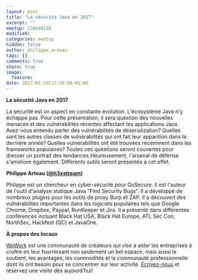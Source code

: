```yaml
---
layout: post
title: "La sécurité Java en 2017"
excerpt: ""
meetup: 236640158
modified:
categories: meetup
hidden: false
author: philippe_arteau
tags: []
comments: true
share: true
image:
  feature:
date: 2017-01-10T17:30:00-05:00
---
```


__La sécurité Java en 2017__

La sécurité est un aspect en constante évolution. L'écosystème Java n'y échappe pas. Pour cette présentation, il sera question des nouvelles menaces et des vulnérabilités récentes affectant les applications Java. Avez-vous entendu parler des vulnérabilités de déserialization? Quelles sont les autres classes de vulnérabilités qui ont fait leur apparition dans la dernière année? Quelles vulnérabilités ont été trouvées récemment dans les frameworks populaires? Toutes ces questions seront couvertes pour dresser un portrait des tendances.Heureusement, l'arsenal de défense s'améliore également. Différents outils seront présentés à cet effet.

__Philippe Arteau ([@h3xstream](https://twitter.com/h3xstream))__

Philippe est un chercheur en cyber-sécurité pour GoSecure. Il est l'auteur de l'outil d'analyse statique Java "Find Security Bugs". Il a développé de nombreux plugins pour les outils de proxy Burp et ZAP. Il a découvert des vulnérabilités importantes dans les logiciels populaires tels que Google Chrome, Dropbox, Paypal, RunKeeper et Jira. Il a présenté dans différentes conférences incluant Black Hat USA, Black Hat Europe, ATL Sec Con, NorthSec, Hackfest (QC) et JavaOne.

__À propos des locaux__

[WeWork](https://www.wework.com/fr-CA/l/montreal--QC) est une communauté de créateurs qui vise à aider les entreprises à croître en leur fournissant non seulement un bel espace, mais aussi le soutient, les avantages, les commodités et la communauté professionnelle dont ils ont besoin pour se concentrer sur leur activité. [Écrivez-nous](mailto:lavenue@wework.com) et réservez une visite dès aujourd'hui! 
